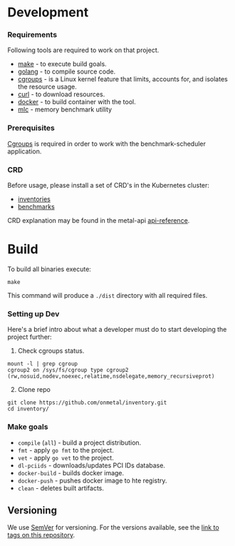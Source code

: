 # Development
### Requirements
Following tools are required to work on that project.

- [make](https://www.gnu.org/software/make/) - to execute build goals.
- [golang](https://golang.org/) - to compile source code.
- [cgroups](https://www.kernel.org/doc/Documentation/cgroup-v2.txt) - is a Linux kernel feature that limits, accounts for, and isolates the resource usage.
- [curl](https://curl.se/) - to download resources.
- [docker](https://www.docker.com/) - to build container with the tool.
- [mlc](https://software.intel.com/content/www/us/en/develop/articles/intelr-memory-latency-checker.html) - memory benchmark utility

### Prerequisites
[Сgroups](https://www.kernel.org/doc/Documentation/cgroup-v2.txt) is required in order to work with the benchmark-scheduler application.

### CRD
Before usage, please install a set of CRD's in the Kubernetes cluster:
- [inventories](https://github.com/onmetal/metal-api/blob/main/config/crd/bases/machine.onmetal.de_inventories.yaml)
- [benchmarks](https://github.com/onmetal/metal-api/blob/main/config/crd/bases/benchmark.onmetal.de_machines.yaml)

CRD explanation may be found in the metal-api [api-reference](https://github.com/onmetal/metal-api/tree/main/docs/api-reference).
# Build

To build all binaries execute:
```shell
make 
```
This command will produce a `./dist` directory with all required files. 

### Setting up Dev

Here's a brief intro about what a developer must do to start developing
the project further:

1. Check cgroups status.

```shell
mount -l | grep cgroup
cgroup2 on /sys/fs/cgroup type cgroup2 (rw,nosuid,nodev,noexec,relatime,nsdelegate,memory_recursiveprot)
```

2. Clone repo

```shell
git clone https://github.com/onmetal/inventory.git
cd inventory/
```

### Make goals

- `compile` (`all`) - build a project distribution.
- `fmt` - apply `go fmt` to the project.
- `vet` - apply `go vet` to the project.
- `dl-pciids` - downloads/updates PCI IDs database.
- `docker-build` - builds docker image.
- `docker-push` - pushes docker image to hte registry.
- `clean` - deletes built artifacts.

## Versioning

We use [SemVer](http://semver.org/) for versioning. For the versions available, see the [link to tags on this repository](https://github.com/onmetal/benchmark-scheduler/tags).

